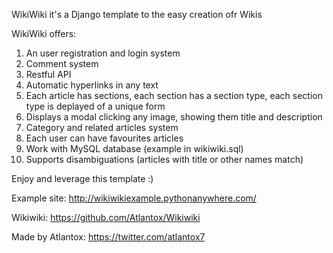 WikiWiki it's a Django template to the easy creation ofr Wikis

WikiWiki offers:
1. An user registration and login system
2. Comment system
3. Restful API
4. Automatic hyperlinks in any text
5. Each article has sections, each section has a section type, each section type is deplayed of a unique form
6. Displays a modal clicking any image, showing them title and description
7. Category and related articles system
8. Each user can have favourites articles
9. Work with MySQL database (example in wikiwiki.sql)
10. Supports disambiguations (articles with title or other names match)

Enjoy and leverage this template :)

Example site: http://wikiwikiexample.pythonanywhere.com/

Wikiwiki: https://github.com/Atlantox/Wikiwiki

Made by Atlantox: https://twitter.com/atlantox7
